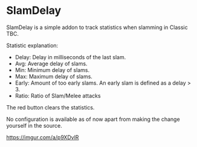 # SlamDelay

SlamDelay is a simple addon to track statistics when slamming in Classic TBC.

Statistic explanation:

- Delay: Delay in milliseconds of the last slam.
- Avg: Average delay of slams.
- Min: Minimum delay of slams.
- Max: Maximum delay of slams.
- Early: Amount of too early slams. An early slam is defined as a delay > 3.
- Ratio: Ratio of Slam/Melee attacks

The red button clears the statistics.

No configuration is available as of now apart from making the change yourself in the source.

https://imgur.com/a/p9XDvlR
